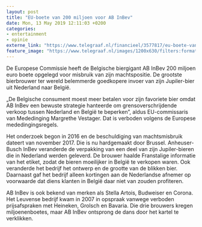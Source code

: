 ```yaml
---
layout: post
title: "EU-boete van 200 miljoen voor AB InBev"
date: Mon, 13 May 2019 12:11:03 +0200
categories: 
- entertainment 
- opinie 
externe_link: "https://www.telegraaf.nl/financieel/3577817/eu-boete-van-200-miljoen-voor-ab-in-bev"
feature_image: "https://www.telegraaf.nl/images/1200x630/filters:format(jpeg):quality(80)/cdn-kiosk-api.telegraaf.nl/71e390ac-7567-11e9-941a-02c309bc01c1.jpg"
---
```


<p class="intro">De Europese Commissie heeft de Belgische biergigant AB InBev 200 miljoen euro boete opgelegd voor misbruik van zijn machtspositie. De grootste bierbrouwer ter wereld belemmerde goedkopere invoer van zijn Jupiler-bier uit Nederland naar België.</p> <p>„De Belgische consument moest meer betalen voor zijn favoriete bier omdat AB InBev een bewuste strategie hanteerde om grensoverschrijdende verkoop tussen Nederland en België te beperken”, aldus EU-commissaris van Mededinging Margrethe Vestager. Dat is verboden volgens de Europese mededingingsregels.</p><p>Het onderzoek begon in 2016 en de beschuldiging van machtsmisbruik dateert van november 2017. Die is nu hardgemaakt door Brussel. Anheuser-Busch InBev veranderde de verpakking van een deel van zijn Jupiler-bieren die in Nederland werden geleverd. De brouwer haalde Franstalige informatie van het etiket, zodat de bieren moeilijker in België te verkopen waren. Ook veranderde het bedrijf het ontwerp en de grootte van de blikken bier. Daarnaast gaf het bedrijf alleen kortingen aan de Nederlandse afnemer op voorwaarde dat diens klanten in België daar niet van zouden profiteren.</p><p>AB InBev is ook bekend van merken als Stella Artois, Budweiser en Corona. Het Leuvense bedrijf kwam in 2007 in opspraak vanwege verboden prijsafspraken met Heineken, Grolsch en Bavaria. Die drie brouwers kregen miljoenenboetes, maar AB InBev ontsprong de dans door het kartel te verklikken.</p>
